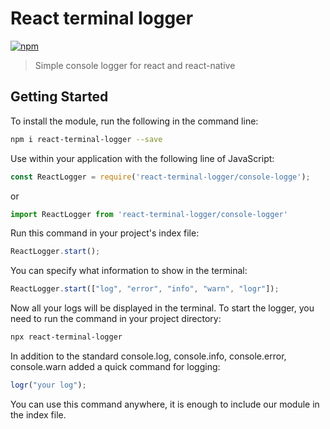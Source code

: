 # React terminal logger
[![npm](https://img.shields.io/npm/v/github-buttons)](https://www.npmjs.com/package/react-terminal-logger)
> Simple console logger for react and react-native

## Getting Started
To install the module, run the following in the command line:
```bash
npm i react-terminal-logger --save
```
Use within your application with the following line of JavaScript:
```js
const ReactLogger = require('react-terminal-logger/console-logge');
```
or
```js
import ReactLogger from 'react-terminal-logger/console-logger'
```
Run this command in your project's index file:
```js
ReactLogger.start();
```
You can specify what information to show in the terminal:
```js
ReactLogger.start(["log", "error", "info", "warn", "logr"]);
```
Now all your logs will be displayed in the terminal. To start the logger, you need to run the command in your project directory:
```bash
npx react-terminal-logger
```
In addition to the standard console.log, console.info, console.error, console.warn added a quick command for logging:
```js
logr("your log");
```
You can use this command anywhere, it is enough to include our module in the index file.